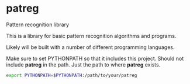 # patreg
Pattern recognition library

This is a library for basic pattern recognition algorithms and programs.

Likely will be built with a number of different programming languages.

Make sure to set PYTHONPATH so that it includes this project.  Should not include **patreg** in the path.  Just the path to where **patreg** exists.

```bash
export PYTHONPATH=$PYTHONPATH:/path/to/your/patreg
```
